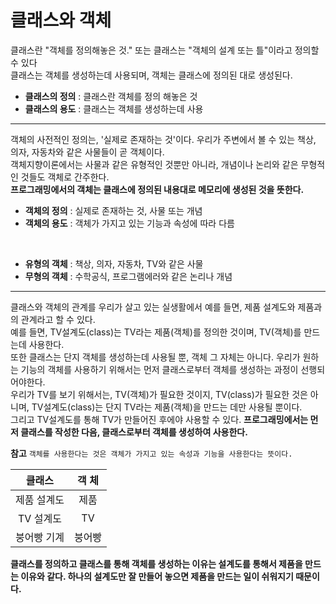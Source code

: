 # 클래스와 객체

클래스란 "객체를 정의해놓은 것." 또는 클래스는 "객체의 설계 또는 틀"이라고 정의할 수 있다<br>
클래스는 객체를 생성하는데 사용되며, 객체는 클래스에 정의된 대로 생성된다.

* **클래스의 정의** : 클래스란 객체를 정의 해놓은 것
* **클래스의 용도** : 클래스는 객체를 생성하는데 사용

---

객체의 사전적인 정의는, '실제로 존재하는 것'이다. 우리가 주변에서 볼 수 있는 책상, 
의자, 자동차와 같은 사물들이 곧 객체이다.<br>
객체지향이론에서는 사물과 같은 유형적인 것뿐만 아니라, 개념이나 논리와 같은 무형적인 것들도 객체로 간주한다.<br>
**프로그래밍에서의 객체는 클래스에 정의된 내용대로 메모리에 생성된 것을 뜻한다.**

* **객체의 정의** : 실제로 존재하는 것, 사물 또는 개념
* **객체의 용도** : 객체가 가지고 있는 기능과 속성에 따라 다름
  
<br>

* **유형의 객체** : 책상, 의자, 자동차, TV와 같은 사물
* **무형의 객체** : 수학공식, 프로그램에러와 같은 논리나 개념

---

클래스와 객체의 관계를 우리가 살고 있는 실생활에서 예를 들면, 제품 설계도와 제품과의 관계라고 할 수 있다.<br>
예를 들면, TV설계도(class)는 TV라는 제품(객체)를 정의한 것이며, TV(객체)를 만드는데 사용한다.<br>
또한 클래스는 단지 객체를 생성하는데 사용될 뿐, 객체 그 자체는 아니다. 우리가 원하는 기능의 객체를 사용하기 위해서는 먼저 클래스로부터 객체를 생성하는 과정이 선행되어야한다.
<br>
우리가 TV를 보기 위해서는, TV(객체)가 필요한 것이지, TV(class)가 필요한 것은 아니며, TV설계도(class)는 단지 TV라는 제품(객체)을 만드는 데만 사용될 뿐이다.
<br>
그리고 TV설계도를 통해 TV가 만들어진 후에야 사용할 수 있다. **프로그래밍에서는 먼저 클래스를 작성한 다음, 클래스로부터 객체를 생성하여 사용한다.**

**참고** `객체를 사용한다는 것은 객체가 가지고 있는 속성과 기능을 사용한다는 뜻이다.`

|   클래스    | 객 체  |
| :---------:| :----: |
| 제품 설계도 |  제품  |
|  TV 설계도  |   TV  |
| 붕어빵 기계 | 붕어빵 |

**클래스를 정의하고 클래스를 통해 객체를 생성하는 이유는 설계도를 통해서 제품을 만드는 이유와 같다. 하나의 설계도만 잘 만들어 놓으면 제품을 만드는 일이 쉬워지기 때문이다.**
